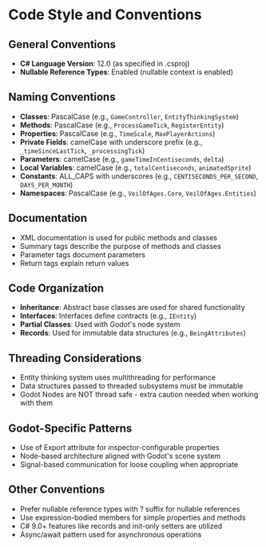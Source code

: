 # Code Style and Conventions

## General Conventions
- **C# Language Version**: 12.0 (as specified in .csproj)
- **Nullable Reference Types**: Enabled (nullable context is enabled)

## Naming Conventions
- **Classes**: PascalCase (e.g., `GameController`, `EntityThinkingSystem`)
- **Methods**: PascalCase (e.g., `ProcessGameTick`, `RegisterEntity`)
- **Properties**: PascalCase (e.g., `TimeScale`, `MaxPlayerActions`)
- **Private Fields**: camelCase with underscore prefix (e.g., `_timeSinceLastTick`, `_processingTick`)
- **Parameters**: camelCase (e.g., `gameTimeInCentiseconds`, `delta`)
- **Local Variables**: camelCase (e.g., `totalCentiseconds`, `animatedSprite`)
- **Constants**: ALL_CAPS with underscores (e.g., `CENTISECONDS_PER_SECOND`, `DAYS_PER_MONTH`)
- **Namespaces**: PascalCase (e.g., `VeilOfAges.Core`, `VeilOfAges.Entities`)

## Documentation
- XML documentation is used for public methods and classes
- Summary tags describe the purpose of methods and classes
- Parameter tags document parameters
- Return tags explain return values

## Code Organization
- **Inheritance**: Abstract base classes are used for shared functionality
- **Interfaces**: Interfaces define contracts (e.g., `IEntity`)
- **Partial Classes**: Used with Godot's node system
- **Records**: Used for immutable data structures (e.g., `BeingAttributes`)

## Threading Considerations
- Entity thinking system uses multithreading for performance
- Data structures passed to threaded subsystems must be immutable
- Godot Nodes are NOT thread safe - extra caution needed when working with them

## Godot-Specific Patterns
- Use of Export attribute for inspector-configurable properties
- Node-based architecture aligned with Godot's scene system
- Signal-based communication for loose coupling when appropriate

## Other Conventions
- Prefer nullable reference types with ? suffix for nullable references
- Use expression-bodied members for simple properties and methods
- C# 9.0+ features like records and init-only setters are utilized
- Async/await pattern used for asynchronous operations